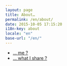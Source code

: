 ```yaml
---
layout: page
title: About…
permalink: /en/about/
date: 2015-10-05 17:15:20
i18n-key: about
locale: "en"
base-url: "/en/"
---
```


* [… me ?](/en/about/me/)
* [… what I share ?](/en/about/sharing/)
